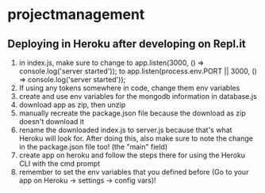 # projectmanagement

## Deploying in Heroku after developing on Repl.it

1. in index.js, make sure to change to app.listen(3000, () => console.log('server started'));
to app.listen(process.env.PORT || 3000, () => console.log('server started')); 
2. If using any tokens somewhere in code, change them env variables
3. create and use env variables for the mongodb information in database.js
4. download app as zip, then unzip
5. manually recreate the package.json file because the download as zip doesn't download it
6. rename the downloaded index.js to server.js because that's what Heroku will look for. After doing this, 
also make sure to note the change in the package.json file too! (the "main" field) 
7. create app on heroku and follow the steps there for using the Heroku CLI with the cmd prompt
8. remember to set the env variables that you defined before (Go to your app on Heroku -> settings -> config vars)!
